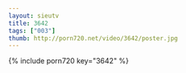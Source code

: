 ```yaml
--- 
layout: sieutv
title: 3642
tags: ["003"]
thumb: http://porn720.net/video/3642/poster.jpg
---
```

{% include porn720 key="3642" %} 
